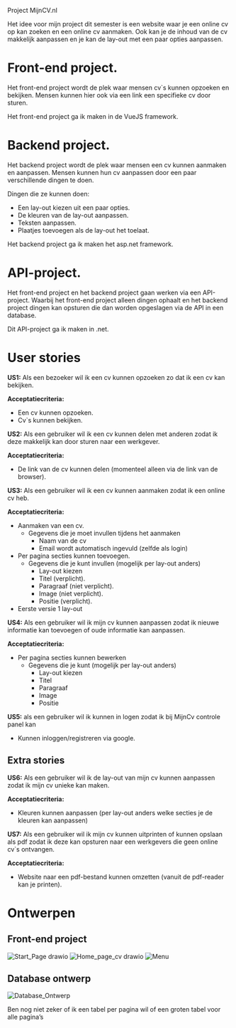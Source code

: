 ﻿Project MijnCV.nl

Het idee voor mijn project dit semester is een website waar je een online cv op kan zoeken en een online cv aanmaken. Ook kan je de inhoud van de cv makkelijk aanpassen en je kan de lay-out met een paar opties aanpassen.

# Front-end project.
Het front-end project wordt de plek waar mensen cv`s kunnen opzoeken en bekijken. Mensen kunnen hier ook via een link een specifieke cv door sturen.

Het front-end project ga ik maken in de VueJS framework.

# Backend project.
Het backend project wordt de plek waar mensen een cv kunnen aanmaken en aanpassen. Mensen kunnen hun cv aanpassen door een paar verschillende dingen te doen.

Dingen die ze kunnen doen:

- Een lay-out kiezen uit een paar opties.
- De kleuren van de lay-out aanpassen.
- Teksten aanpassen.
- Plaatjes toevoegen als de lay-out het toelaat.

Het backend project ga ik maken het asp.net framework.

# API-project.
Het front-end project en het backend project gaan werken via een API-project. Waarbij het front-end project alleen dingen ophaalt en het backend project dingen kan opsturen die dan worden opgeslagen via de API in een database.

Dit API-project ga ik maken in .net.


# User stories

**US1:**  Als een bezoeker wil ik een cv kunnen opzoeken zo dat ik een cv kan bekijken.

**Acceptatiecriteria:**

- Een cv kunnen opzoeken.
- Cv`s kunnen bekijken.

**US2:**   Als een gebruiker wil ik een cv kunnen delen met anderen zodat ik deze makkelijk kan door sturen naar een werkgever.

**Acceptatiecriteria:**

- De link van de cv kunnen delen (momenteel alleen via de link van de browser).

**US3:**   Als een gebruiker wil ik een cv kunnen aanmaken zodat ik een online cv heb.

**Acceptatiecriteria:**

- Aanmaken van een cv.
  - Gegevens die je moet invullen tijdens het aanmaken
    - Naam van de cv
    - Email wordt automatisch ingevuld (zelfde als login)
- Per pagina secties kunnen toevoegen.
  - Gegevens die je kunt invullen (mogelijk per lay-out anders)
    - Lay-out kiezen
    - Titel (verplicht).
    - Paragraaf (niet verplicht).
    - Image (niet verplicht).
    - Positie (verplicht).
- Eerste versie 1 lay-out

**US4:**   Als een gebruiker wil ik mijn cv kunnen aanpassen zodat ik nieuwe informatie kan toevoegen of oude informatie kan aanpassen.

**Acceptatiecriteria:**

- Per pagina secties kunnen bewerken
  - Gegevens die je kunt (mogelijk per lay-out anders)
    - Lay-out kiezen
    - Titel
    - Paragraaf
    - Image
    - Positie



**US5:** als een gebruiker wil ik kunnen in logen zodat ik bij MijnCv controle panel kan

- Kunnen inloggen/registreren via google.
## Extra stories

**US6:**   Als een gebruiker wil ik de lay-out van mijn cv kunnen aanpassen zodat ik mijn cv unieke kan maken.

**Acceptatiecriteria:**

- Kleuren kunnen aanpassen (per lay-out anders welke secties je de kleuren kan aanpassen)

**US7:**   Als een gebruiker wil ik mijn cv kunnen uitprinten of kunnen opslaan als pdf zodat ik deze kan opsturen naar een werkgevers die geen online cv`s ontvangen.

**Acceptatiecriteria:**

- Website naar een pdf-bestand kunnen omzetten (vanuit de pdf-reader kan je printen).


# Ontwerpen

## Front-end project

![Start_Page drawio](https://user-images.githubusercontent.com/39116329/194814239-b69d076b-8088-4df8-bc4c-35dd7779649d.png)
![Home_page_cv drawio](https://user-images.githubusercontent.com/39116329/194814242-a0daa3c4-d9c0-43ac-a52d-4070282092ed.png)
![Menu](https://user-images.githubusercontent.com/39116329/194814243-67850d07-d0c6-4b42-b018-2b80f6df7c2e.png)

## Database ontwerp

![Database_Ontwerp](https://user-images.githubusercontent.com/39116329/194814199-476c230a-e0aa-4082-9735-1d0ef58a2e27.png)

Ben nog niet zeker of ik een tabel per pagina wil of een groten tabel voor alle pagina’s
